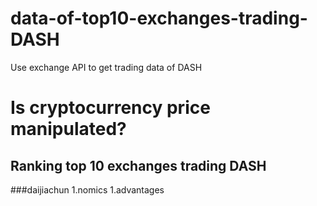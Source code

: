 
# data-of-top10-exchanges-trading-DASH
Use exchange API to get trading data of DASH


# Is cryptocurrency price manipulated?

## Ranking top 10 exchanges trading DASH

###daijiachun
1.nomics 
 1.advantages
